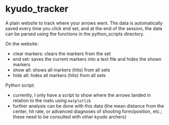 # kyudo_tracker

A plain website to track where your arrows went. The data is automatically saved every time you click end set, and at the end of the session, the data can be parsed using the functions in the python_scripts directory.

On the website:

- clear markers: clears the markers from the set
- end set: saves the current markers into a text file and hides the shown markers
- show all: shows all markers (hits) from all sets
- hide all: hides all markers (hits) from all sets

Python script:

- currently, I only have a script to show where the arrows landed in relation to the mato using `matplotlib`
- further analysis can be done with this data (the mean distance from the center, hit rate, or advanced diagnoses of shooting form/position, etc.; these need to be consulted with other kyudo archers)
